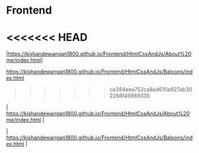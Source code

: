 # Frontend
<<<<<<< HEAD
=======
|https://kishandewangan1800.github.io/Frontend/HtmlCssAndJs/About%20me/index.html|

https://kishandewangan1800.github.io/Frontend/HtmlCssAndJs/Baloons/index.html
>>>>>>> ce284eea752ca8ad610a927ab302266f49989335

| https://kishandewangan1800.github.io/Frontend/HtmlCssAndJs/About%20me/index.html |

| https://kishandewangan1800.github.io/Frontend/HtmlCssAndJs/Baloons/index.html |
